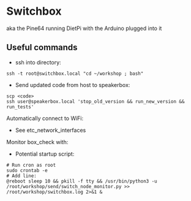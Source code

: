 # Switchbox

aka the Pine64 running DietPi with the Arduino plugged into it

## Useful commands

- ssh into directory:

```
ssh -t root@switchbox.local "cd ~/workshop ; bash"
```

- Send updated code from host to speakerbox:

```
scp <code>
ssh user@speakerbox.local 'stop_old_version && run_new_version && run_tests'
```

Automatically connect to WiFi:

- See etc_network_interfaces

Monitor box_check with:

- Potential startup script:

```
# Run cron as root
sudo crontab -e
# Add line:
@reboot sleep 10 && pkill -f tty && /usr/bin/python3 -u /root/workshop/send/switch_node_monitor.py >> /root/workshop/switchbox.log 2>&1 &
```
